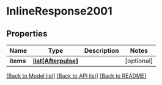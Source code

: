 # InlineResponse2001

## Properties
Name | Type | Description | Notes
------------ | ------------- | ------------- | -------------
**items** | [**list[Afterpulse]**](Afterpulse.md) |  | [optional] 

[[Back to Model list]](../README.md#documentation-for-models) [[Back to API list]](../README.md#documentation-for-api-endpoints) [[Back to README]](../README.md)

